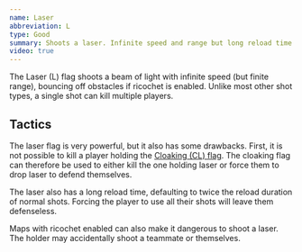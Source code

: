 ```yaml
---
name: Laser
abbreviation: L
type: Good
summary: Shoots a laser. Infinite speed and range but long reload time.
video: true
---
```


The Laser (L) flag shoots a beam of light with infinite speed (but finite range), bouncing off obstacles if ricochet is enabled. Unlike most other shot types, a single shot can kill multiple players.


## Tactics

The laser flag is very powerful, but it also has some drawbacks.  First, it is not possible to kill a player holding the [Cloaking (CL) flag](../cloaking/). The cloaking flag can therefore be used to either kill the one holding laser or force them to drop laser to defend themselves.

The laser also has a long reload time, defaulting to twice the reload duration of normal shots.  Forcing the player to use all their shots will leave them defenseless.

Maps with ricochet enabled can also make it dangerous to shoot a laser.  The holder may accidentally shoot a teammate or themselves.
